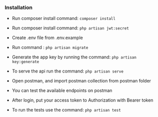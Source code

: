 ### Installation
- Run composer install command: `composer install`

- Run composer install command: `php artisan jwt:secret`

- Create .env file from .env.example

- Run command : `php artisan migrate`

- Generate the app key by running the command: `php artisan key:generate`

- To serve the api run the command: `php artisan serve`

- Open postman, and import postman collection from postman folder

- You can test the available endpoints on postman

- After login, put your access token to Authorization with Bearer token

- To run the tests use the command: `php artisan test`
